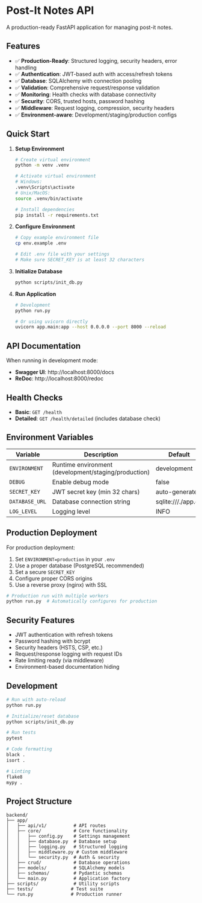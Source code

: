 # Post-It Notes API

A production-ready FastAPI application for managing post-it notes.

## Features

- ✅ **Production-Ready**: Structured logging, security headers, error handling
- ✅ **Authentication**: JWT-based auth with access/refresh tokens
- ✅ **Database**: SQLAlchemy with connection pooling
- ✅ **Validation**: Comprehensive request/response validation
- ✅ **Monitoring**: Health checks with database connectivity
- ✅ **Security**: CORS, trusted hosts, password hashing
- ✅ **Middleware**: Request logging, compression, security headers
- ✅ **Environment-aware**: Development/staging/production configs

## Quick Start

1. **Setup Environment**
   ```bash
   # Create virtual environment
   python -m venv .venv
   
   # Activate virtual environment
   # Windows:
   .venv\Scripts\activate
   # Unix/MacOS:
   source .venv/bin/activate
   
   # Install dependencies
   pip install -r requirements.txt
   ```

2. **Configure Environment**
   ```bash
   # Copy example environment file
   cp env.example .env
   
   # Edit .env file with your settings
   # Make sure SECRET_KEY is at least 32 characters
   ```

3. **Initialize Database**
   ```bash
   python scripts/init_db.py
   ```

4. **Run Application**
   ```bash
   # Development
   python run.py
   
   # Or using uvicorn directly
   uvicorn app.main:app --host 0.0.0.0 --port 8000 --reload
   ```

## API Documentation

When running in development mode:
- **Swagger UI**: http://localhost:8000/docs
- **ReDoc**: http://localhost:8000/redoc

## Health Checks

- **Basic**: `GET /health`
- **Detailed**: `GET /health/detailed` (includes database check)

## Environment Variables

| Variable | Description | Default |
|----------|-------------|---------|
| `ENVIRONMENT` | Runtime environment (development/staging/production) | development |
| `DEBUG` | Enable debug mode | false |
| `SECRET_KEY` | JWT secret key (min 32 chars) | auto-generated |
| `DATABASE_URL` | Database connection string | sqlite:///./app.db |
| `LOG_LEVEL` | Logging level | INFO |

## Production Deployment

For production deployment:

1. Set `ENVIRONMENT=production` in your `.env`
2. Use a proper database (PostgreSQL recommended)
3. Set a secure `SECRET_KEY`
4. Configure proper CORS origins
5. Use a reverse proxy (nginx) with SSL

```bash
# Production run with multiple workers
python run.py  # Automatically configures for production
```

## Security Features

- JWT authentication with refresh tokens
- Password hashing with bcrypt
- Security headers (HSTS, CSP, etc.)
- Request/response logging with request IDs
- Rate limiting ready (via middleware)
- Environment-based documentation hiding

## Development

```bash
# Run with auto-reload
python run.py

# Initialize/reset database
python scripts/init_db.py

# Run tests
pytest

# Code formatting
black .
isort .

# Linting
flake8
mypy .
```

## Project Structure

```
backend/
├── app/
│   ├── api/v1/          # API routes
│   ├── core/            # Core functionality
│   │   ├── config.py    # Settings management
│   │   ├── database.py  # Database setup
│   │   ├── logging.py   # Structured logging
│   │   ├── middleware.py # Custom middleware
│   │   └── security.py  # Auth & security
│   ├── crud/            # Database operations
│   ├── models/          # SQLAlchemy models
│   ├── schemas/         # Pydantic schemas
│   └── main.py          # Application factory
├── scripts/             # Utility scripts
├── tests/              # Test suite
└── run.py              # Production runner
```
